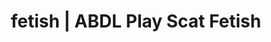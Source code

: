 ---
categories:
- POV Erotica
- ABDL Play
- Inclusive Desire
- ASMR Porn
- Virtual Sex
image: /assets/images/1747714217548.jpg
layout: post
schema:
  description: Premium adult content featuring ABDL Play, Scat Fetish. High-quality
    artwork with sensual themes.
  keywords:
  - Mindful Kink
  - Nerdy Seduction
  - ABDL Play
  - Slow Burn
  - AI Erotica
  - Scat Fetish
  name: 1747714217548 | ABDL Play Scat Fetish
  type: VisualArtwork
seo:
  description: Featured content with sensual ABDL Play, Scat Fetish. HD images available.
  keywords: ABDL Play, Scat Fetish
  og_image: /assets/images/1747714217548.jpg
  schema_type: VisualArtwork
tags:
- '#fetish'
- ABDL Play
- Scat Fetish
title: fetish | ABDL Play Scat Fetish
---